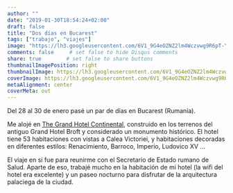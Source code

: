 ```yaml
---
author: ""
date: "2019-01-30T18:54:24+02:00"
draft: false
title: "Dos días en Bucarest"
tags: ["trabajo", "viajes"]
image: "https://lh3.googleusercontent.com/6V1_9G4eOZNZ2lm4Wczvwg9R6pT-YfY0k0RbGx3_JoO8NEBngxnb644f2DgUqSvKtKUBu63sKchOx6YMd_MWnF9mP7Ep8O012yfytQ9eD5Gs0q5zdBEt14nFBWSBZaKruw92V09hzHc=w1920-h1080"
comments: false     # set false to hide Disqus comments
share: true        # set false to share buttons
thumbnailImagePosition: right
thumbnailImage: https://lh3.googleusercontent.com/6V1_9G4eOZNZ2lm4Wczvwg9R6pT-YfY0k0RbGx3_JoO8NEBngxnb644f2DgUqSvKtKUBu63sKchOx6YMd_MWnF9mP7Ep8O012yfytQ9eD5Gs0q5zdBEt14nFBWSBZaKruw92V09hzHc=w1920-h1080
coverImage: https://lh3.googleusercontent.com/6V1_9G4eOZNZ2lm4Wczvwg9R6pT-YfY0k0RbGx3_JoO8NEBngxnb644f2DgUqSvKtKUBu63sKchOx6YMd_MWnF9mP7Ep8O012yfytQ9eD5Gs0q5zdBEt14nFBWSBZaKruw92V09hzHc=w1920-h1080
metaAlignment: center
coverMeta: out
---
```


Del 28 al 30 de enero pasé un par de días en Bucarest (Rumanía).

<!--more-->

Me alojé en [The Grand Hotel Continental](https://grand-hotel-continental-bucuresti.continentalhotels.ro/en/), construido en los terrenos del antiguo Grand Hotel Broft y considerado un monumento histórico. El hotel tiene 53 habitaciones con vistas a Calea Victoriei, y habitaciones decoradas en diferentes estilos: Renacimiento, Barroco, Imperio, Ludovico XV ...

El viaje en sí fue para reunirme con el Secretario de Estado rumano de Salud. Aparte de eso, trabajé mucho en la habitación de mi hotel (la wifi del hotel era excelente) y un paseo nocturno para disfrutar de la arquitectura palaciega de la ciudad.

<script src="https://cdn.jsdelivr.net/npm/publicalbum@latest/dist/pa-embed-player.min.js" async></script>
<div class="pa-embed-player" style="width:100%; height:480px; display:none;"
  data-link="https://photos.app.goo.gl/gQD6w5rETNgBoRDKA"
  data-title="46 new photos by Jorge Cortell">
  <img data-src="https://lh3.googleusercontent.com/zYEowzWi8Javewz04XccKOF73VsUpefWsHzbcWzrgjF3gEkcOEB5KEyp0sVeHMh6JBapqFNo-GLlD2EKENX6kElauWJ47ZsRPEr5FgUjgdzKSG5Ri-5rDM5Z0dBYMcElYiINYgjrHIQ=w1920-h1080" src="" alt="" />
  <img data-src="https://lh3.googleusercontent.com/IFXDVmzGftT7pj4fGVPQGhjQX9juG1aJOcwmQcQq_M-d4pZhNPc0wS0okcbvxemXlb1QcTOZ0XENkndXaJJRa0rtesdVnRMKo2iWhhcU0jqzc5KH8jGQFceoC2f58trMrGIDJD7issY=w1920-h1080" src="" alt="" />
  <img data-src="https://lh3.googleusercontent.com/9AnmBLESZisSktDCJ2Obv1JSppIE_zrg_rSQXYpmH0eilcS9ly7yeySvtmLwxffqeqOqofNmeyOHfUE2k76Mb2hJLNnEYsLf7MMzJdm9lC0k9WgMurrzA0ZtEL70_qy-dRdWGQBumWY=w1920-h1080" src="" alt="" />
  <img data-src="https://lh3.googleusercontent.com/1D6J1IAkAwz9-yUo-IbkknvK5BxzK1_mWCHWbqUVJIBXoU6qI3qMd-umAfJd5ptbb_arJXx4nSgxJdLn5vJz1eVy2eCwIvyb9GV0en8MRka02GLdr6AqZKLaK2OUCi71veL5peGM1pQ=w1920-h1080" src="" alt="" />
  <img data-src="https://lh3.googleusercontent.com/4eYq-oRSt-T3HhxzfnIftBJCDNMoa58V8KAZZ7oYa55e_lCrecAEQnsyFggA_KZ7opvUP4Vez675KY1fewssS-Wdqfk8n0ZS7P-D6sXTaqsJKjg8AAwsJK9Q1kmPhHo-JzbjM0WQ6Is=w1920-h1080" src="" alt="" />
  <img data-src="https://lh3.googleusercontent.com/qgU7n98dIBSqMXNtiVMygsr4ghiz8GoOxE5nyGuytjHJ3QtMLPIO5fUfJoMz9QEmEnEVKvJ1cixx9YVxH25hEI20Vrr9fKoomCphcDiAy8A0tBC4pHNnlSL-1fislzpelqbrCNdEy40=w1920-h1080" src="" alt="" />
  <img data-src="https://lh3.googleusercontent.com/80LtatWh8E8Rw_MzuHoVDmBR_sxwiY-8dl8CaQ9zmimaVLV1lEOVLMBKbl-G_W9KbSTp9bTClT2jJlzj8ZC6Ko9nwdA2ug4vCIP9jatVYcpX4YXjEInD55kTXqChhit7w-8j7SLAyS8=w1920-h1080" src="" alt="" />
  <img data-src="https://lh3.googleusercontent.com/d5v9jbrzMSIA8YonFAlRtpwVykMYALA2tF5s7PHJcc7VLg4w0YD8hc5-PkHf950-_dfNOfPilXrT4Sz8DbxnKoniuTgp_fnPqsdG81wSdkG_ZNnauuR72yrNDPZ_S0fP83dzVB0BlUk=w1920-h1080" src="" alt="" />
  <img data-src="https://lh3.googleusercontent.com/OHINly9_sa1Rx3xe8Xwd4i9PCNgH_H7FFcVogY6qbFqG1-uvUawfKNJCG7fXfcNSBmVTIDni9XioX5dVIn4CeGCpiJ7yrhzcdzaobhj2FWENIJ1eoy2ADT7hi38khAiwbp7rCafpFew=w1920-h1080" src="" alt="" />
  <img data-src="https://lh3.googleusercontent.com/n1oWFuFWEr_oJt9N4kA8msqC8ymTC-qG3ZQiyfeZdvlWjksG3FIdzYsISr8tYOVpTtJFy-A-yLs93lQyzBKHZObQ5b-rjtjnzJ8iOxbhhL2t451c_61qcVlInOyNUEyjR-ATfHLVEx0=w1920-h1080" src="" alt="" />
  <img data-src="https://lh3.googleusercontent.com/oJCWK9jDPvoqmTuQkUzjudkmIuzhK8gCylE-FnILJv1b4y-k3MWQh4dPmdNGHUdf-ioVOIumWT1-jblGEhu4ZiwI5GuSvARbPBF8ZsHcTOhN9hvfYqSPPidGBfrzAG2zH45rw0_AM4M=w1920-h1080" src="" alt="" />
  <img data-src="https://lh3.googleusercontent.com/FBEZ-QrMHF1YTBkA0nT59xZODWsZj3X2nUFv4lLqwC8tf_GprtG2i_mifNDzoJCr-tDcpcdn13i63xj97SuGvBx6RV3vyzPrLegf3QpvNPTzQwuLFF_n-H3iUFaGj-CIb1OOprNt-kM=w1920-h1080" src="" alt="" />
  <img data-src="https://lh3.googleusercontent.com/FGLG0CSBiU0H6jddbWOu16Cd9cQsTg6FnF2kToX6zmGTwq61wNJpNkRP70aTnl81U4Iftwq5FFXUNMYkjx1Le28NOr_fuAM2F2lOJQjoR-pK7FQRXgHubFLGgtxw_So7WJYd1FAa4jM=w1920-h1080" src="" alt="" />
  <img data-src="https://lh3.googleusercontent.com/LuLEetd7pqLPYMjbvFDl845JIQzpw9e2CqNlLtgyEnS3edoJ2ou-GJgXWA_SNna__YKgFFMsqaMl5twWclUENKu5_hi-_iTmcAWotzKBFGgsYASPyqbseYi9PusMgvy0uMlAY2QDpGM=w1920-h1080" src="" alt="" />
  <img data-src="https://lh3.googleusercontent.com/mibjmnZTjD4RkoQ2DcRvxnn6ywwZr4fB45fHItHocJV_zUhSfM8Gsam6jbam_aCEuz4HWrww6AnMq0Thh4lJlzZ_qEwTFHm3vlc0eSUj4YUQv4tgkFK5fwriu6EUW05HuvSFVtSemHc=w1920-h1080" src="" alt="" />
  <img data-src="https://lh3.googleusercontent.com/RmLSKiBXhRGcRzE7RRl5RAc731ZwOXU6ksk-p-IQStzOOOkFx3WjEqAK3UOoT4GcAHCBaT-BSQqQYt63AGgwomDscw48WjVs4CzT6SJTzltoPaRTpO2LtwhPmwSegd3JJFTCXncAOUc=w1920-h1080" src="" alt="" />
  <img data-src="https://lh3.googleusercontent.com/q6HiQ93jb1xNs-3RqSIEpjOTFtK1cizemUho5u28sQ1nMKk5IZfBmYKr36NtRw1eX2CjqOuvx5lW7OC3jKtWw-RY9EnamsfmBkKqQTcpt7owMfg4xsybcPLMcJ680m55GA6XxtIRBB4=w1920-h1080" src="" alt="" />
  <img data-src="https://lh3.googleusercontent.com/YQwIkiybLFW_A5EVGCAhc4TAc4XQJcTLd79BXcKzqbVbkFwJfI6TX50uKIZ7SwGG_M_lxWC7gzFd5AHrn6hAz4zyrVZPb06v5hOXLIqT2j1msNKCcr539iOQONIjaCsdwre_dugQnLk=w1920-h1080" src="" alt="" />
  <img data-src="https://lh3.googleusercontent.com/0VrhPM1MQFK3T79L8fZJLVbXo6Shy1na0uUF8VlKhLCHGe53FDXngkFxopVY80pL3Q9u2qBg72gKV4TxozFjXFyST4bcrSNtx-ixXxfI3S-Ffkm0aGnEtt2uulmXMCL03Z2HbHxffcQ=w1920-h1080" src="" alt="" />
  <img data-src="https://lh3.googleusercontent.com/BUfdMUKG-ovQg8xE7gfMbaTZnfJibw20zsu3rSlm16Kafcna4YV9jzE7NKbsPLc1Td_vAGNbZkSuj4oohMlOm8DjBhpzWJ4R7biCq7LfED63AtQRb_O93rsNuXXmTFQrU5aTs15gQ3U=w1920-h1080" src="" alt="" />
  <img data-src="https://lh3.googleusercontent.com/fMFcnWAddbpI9iEx7B_5l_NzB__e-CY3HY_H3LLG7YlfkA32S1YJt4SziZtVcMfSjWPYia_nwimn30K5p_o4VFBghBg-Bwz14b0MoBJ8ECiKgkvHD5IWXFRzTdjBSSlVR-qANnOwj_c=w1920-h1080" src="" alt="" />
  <img data-src="https://lh3.googleusercontent.com/wOAisSIT-yaQu5JaI0a8nrWdh9rmMlr9mA7FjzYL43aXodPskpT6SCEv2Us3_7bENGOwzv74pkcT8qvPxbJtCUY3W7HjgjcetqBT--YC88CuhOqV_sd7iSGk2HANO47akwrZmgRxMCk=w1920-h1080" src="" alt="" />
  <img data-src="https://lh3.googleusercontent.com/7C70O1fwYZAECUP7GNUaWdllQgVlLsXuHl3aOYhGvO6AOTfNdyAmH7mi7Jo09w5gsQkTgrmLaSUbM7Y2CJKuc_flIZJkaXDYNy1dwHE9XCf7FQ8g3NBLdZ8QgGcX2gjACIrXdJzRoyE=w1920-h1080" src="" alt="" />
  <img data-src="https://lh3.googleusercontent.com/rmrtsiXNZCQyzXavG4lo7GaUjSmwCDA1qOlFusrW8NwFd1Nb1sMVPOHBY8LhOe4BCwZeYTltESdUXhdmcXBpdwN1RJb9Z7hTNpcT85BJPmVH042Vgzv6msA2I2gK5BCBMOWNHZrDG7A=w1920-h1080" src="" alt="" />
  <img data-src="https://lh3.googleusercontent.com/5eHjVr9XuwJPp3ve23nnv3aJB6NKXum57KW_BLLYJq8ATwVG3IL8BoKOizTUHnIUM0RvE5iOuGnPrCK3DDXl2lfevuKaEAswOiqLFLtAAPgbA62OIC-Mf0rpaauC9ROQPbLW4tQXs2Q=w1920-h1080" src="" alt="" />
  <img data-src="https://lh3.googleusercontent.com/ODyJHohwVsCA6gFoH6fQzDiGGF6gHMoEvy-5hbe4Ttdo_bXoB3iKhmcZR5WC-9N5cg4GuieSzw8Hp5mIwdzQzPhCxrkOsY3MviswCgWtWpWX8bW59VA6TMXkBEzuwpkACVc4XL0eXCM=w1920-h1080" src="" alt="" />
  <img data-src="https://lh3.googleusercontent.com/t7INVPhc3Aje-AuL5ezSYHuMSxHA92vTUFTFsQCynBMqsbwHIEGv8MRq1xOErUbky-Tc7Rfm5R2RAF8F3kgPkFOWRHoSdtw4pohCCQuTLg8OcC5xlKCxN8EBNHDtW2pPih2qsimZ7eE=w1920-h1080" src="" alt="" />
  <img data-src="https://lh3.googleusercontent.com/oJAkgm3PcgkyE3M8kMBR_csebnxEFjXj4QP6Lrs_VskYDtyksOTPCVqtY8xYfPubytOKkIYPGvZtBe109WLdtPp5qtk1McxcUSWuRYTh02nBgejSaDQf35rQnvexV_JM4nAP1sJIhyo=w1920-h1080" src="" alt="" />
  <img data-src="https://lh3.googleusercontent.com/oYazEa74vHJEVEHfzbCBluG_6VJNh1zi2c3cvgexCJp57-MTUspUZDGPUsG5awxNoXMRQujmQT_7aeB6kpfXaD7tc2_fO5W_K_dRMT3aASEg4llZ1npHpgAIde54hoj88PwxylNECQ8=w1920-h1080" src="" alt="" />
  <img data-src="https://lh3.googleusercontent.com/Fv87vJ6HRWsh4C5kqKYKJg0BW__8X3F4WMAGO-2UAXvvSxTpIdS6Td5XnJaR77f0HySHklrlWXJoXYv_KaOBH4NvceRV_RJ99nDHkS5GMF0kZooD_73KTOH8rRKTteNUdXFxtLiU7oU=w1920-h1080" src="" alt="" />
  <img data-src="https://lh3.googleusercontent.com/6GpGC7VwxMuwnz-nJG_BmsFUvhiTz1kkI2RnRX4rZAWcsl1A0Opq0bBjw7ReEtxTfTRtN7h5hTS55t_7CRVzer75QjI2QQPf-Mk_yrrPspHloE5VT4iduMrFTMpEouWWpFn9eolfI4s=w1920-h1080" src="" alt="" />
  <img data-src="https://lh3.googleusercontent.com/lEK2wlUio7koJD1LWE0Kvac9LBaFqnyyC3OFTCaFbTqCkCaxVAMl8W_NIseUPB8gN579qN9aBLLcUb0HzoSBrVQK4Mw7FzqKrc0BOjvYE19x_nh4Lc1V0UPVIpdr93o-kOpmFvDq7yI=w1920-h1080" src="" alt="" />
  <img data-src="https://lh3.googleusercontent.com/mRpP0XuHZw13xFiZdTWCFr1gLRP6w8mvEBt_Nfp4iFazTMA7PnBHjwpecOhBrvyzZoBAJI_TNwN34UQqlvhFCenPNEQkOFrZV84MdlmcQRYeoZO_4rSWifQiKch-DGpLcXSwy_PXiQo=w1920-h1080" src="" alt="" />
  <img data-src="https://lh3.googleusercontent.com/fW0dbwqHWNMcTT7MDNFlCNkmcBQZjaGSN22ckUeQ2Gy4xMUMl3VhKhqSkDb9Ce2eOdPeEs1pnr2qRTEJsPEiDCfu-cNl7RfNMfwUIckjNMRcnM3Vmk4OivY51McopSEXm74QYt9KqpI=w1920-h1080" src="" alt="" />
  <img data-src="https://lh3.googleusercontent.com/ZImWP7uDHw6tXp_NmToqwnhVw3ftqpEUSUX_dJX1eMjO1nH_8MmS6iwprvkHgnsih0_Sf5QHT86EZc_s6cnfqhJuK8LEWmQIrBmcxdHFv86QVpp5wWKo9TRJaQ5PoHegX7cITSWD9Cc=w1920-h1080" src="" alt="" />
  <img data-src="https://lh3.googleusercontent.com/t8WDzOMe9Ud8h28g0wMzPmHo0_JQOfyuX7gxpxh34xoREwUiAzrvwPRjFlg3cth1Rt8oto71bQfkYQUkneszlyAiBrjSUtTFpnpKhZptKr3IsdoJQi36YMI_DLzLg39xfEwekqigWEw=w1920-h1080" src="" alt="" />
  <img data-src="https://lh3.googleusercontent.com/Ix11WWgSvw8uvSkzUyMPa3SW2It7aU_e5CrF7z6i6ih73GYN3747ORvyBmUv0p1hS7HDp-OK4DFXFFK3kQ5H5wRg1VbHOZ4oeC1gsEvs45Q7uyHViLD3HhRAgtRxwteakxw859SLKeA=w1920-h1080" src="" alt="" />
  <img data-src="https://lh3.googleusercontent.com/xNmdIagSW_S8e2kPf_IE6M6nn3-yE0L8IRQOv9x126aRfRcNwGeS79L34CVGpYXOSiUUdVA81bq0dtkcoKUm5-rrt4dTPuNtvRXV_Jan_R85NX_7A1nRkLvanJ5ddPZ7np7nw4rBpkI=w1920-h1080" src="" alt="" />
  <img data-src="https://lh3.googleusercontent.com/dMfy5EE0y52xTOk80zTXit0XuGKTbXoInAXoVte7bkv82CoJHjG5oOXWRGp6E0N1ktdI35BAy_iErCMRNWFrcCXauzjEZCs0hv6Q_p1jx1S8Hft-Dfzf4anTo2Io7YPAHJ6OZGppzY4=w1920-h1080" src="" alt="" />
  <img data-src="https://lh3.googleusercontent.com/QZV7ygj06vf5wfwu7h6u1ROGhJZe_RMjdlFQQ7BpXCNgHfOZFavDpwwLu32GnHaWndR_UO9vbLrDKEdKJlMwkrJwOW1Sz7WJIAlgas9Ym26CUkQQhcJGbo03qSYBpD8-_gmeMhXV-6I=w1920-h1080" src="" alt="" />
  <img data-src="https://lh3.googleusercontent.com/z-QxTDIC-iM5CXnzjRtfXRC8ygQcKFguW9UAObUdeTiQD_UbMryAD6Y0l9m2I6IWnKiVA21K7lmw-nejM22YlkIEDjvPNfQC3Da2PuvnSrcqaI3rf5oWy9GCBxqjXYr5_jieLXQdToI=w1920-h1080" src="" alt="" />
  <img data-src="https://lh3.googleusercontent.com/52lh1VgPtDQDQ2rrTpi4ZO9rc6LpQvH0R12y0h4YacN_-0NgkTy9OpofU8WHshLe4i87LzdI8WTAW_J2e5HPoYiDL18aLe05YsDjBvHZc3RfYieQVNoB1eK22BKf7CCEaPFUQNtII9s=w1920-h1080" src="" alt="" />
  <img data-src="https://lh3.googleusercontent.com/FRxAFlLu4yj1b_Lb41adiDEi9DWv0wOwGNc6rRQlLfYf-LPolkV1HdsJp0qXS44lNlU8rptRr581uAvOgyZjSiyNd9ohUyd2gz3K0HZh89MBLsPnH-1ytRxmur0B1XN4BPvKOyQ3OUM=w1920-h1080" src="" alt="" />
  <img data-src="https://lh3.googleusercontent.com/151xKCMDdxnKEdQI64EPJZXqHCXnl20GraKJF7lzjWIBasyA4Z364zarbUPepRJiYROdye6Ssf3HMtW3bmXS4JejXi7Y6iI99VrxqFlt4SMqc5RWRXB7m7Hm4tKfWJtHHaa41Ig8qlg=w1920-h1080" src="" alt="" />
  <img data-src="https://lh3.googleusercontent.com/oVQrD-uSOLBRF2p4S1mbDE71qFYKhliYH_DMkWwt89PP8aKnBufCtuVP2stqsFxmCPkQDGSA4HaSyONhhOtj2HCM51W2O2aHXgQxKwxKN5Lzwaya7b2Xps6PWlODKhPo9Qwe_nUZdZM=w1920-h1080" src="" alt="" />
  <img data-src="https://lh3.googleusercontent.com/vZKkGUuKcwP2iPuHgvvOU0L-XoPoPltkhI2JwUtZ1jh0d-YYDHBKbCBmxKoD-G8sXyNA-pP9isRJFxHFZQrIZk_nFFUqAY9Vlv3sn2La4PlP3aoHeLu7k6s5shfOL2aHkcKzbnREXio=w1920-h1080" src="" alt="" />
</div>
